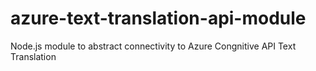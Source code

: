 # azure-text-translation-api-module
Node.js module to abstract connectivity to Azure Congnitive API Text Translation
